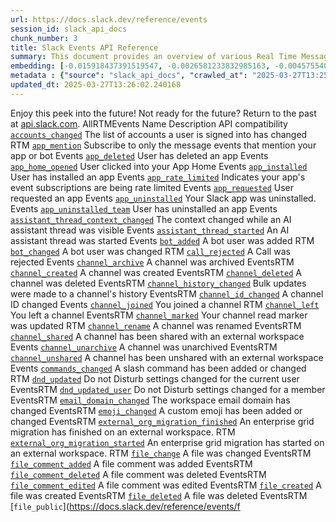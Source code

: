 ```yaml
---
url: https://docs.slack.dev/reference/events
session_id: slack_api_docs
chunk_number: 3
title: Slack Events API Reference
summary: This document provides an overview of various Real Time Messaging (RTM) events in Slack, including event names, descriptions, and their API compatibility. Key events include accounts_changed, app_mention, app_deleted, app_home_opened, app_installed, app_rate_limited, and app_requested.
embedding: [-0.015918437391519547, -0.0026581233832985163, -0.004575540777295828, -0.017817338928580284, 0.0041883536614477634, 0.016268590465188026, -0.011171188205480576, 0.02166900783777237, -0.013487576507031918, 0.03180994093418121, 0.010228471830487251, 0.014598635025322437, -0.012726670131087303, 0.038031868636608124, 0.006053585559129715, 0.034988243132829666, -0.04142564907670021, 0.01374345738440752, -0.04630083963274956, 0.030382400378584862, 0.07207739353179932, 0.012423654086887836, 0.028335358947515488, 0.058556150645017624, -0.024443287402391434, 0.017130501568317413, -0.02164207212626934, 0.02673274092376232, -0.025251328945159912, -0.010592090897262096, 0.06124962493777275, -0.024510623887181282, 0.012773806229233742, 0.00824203435331583, 0.045331187546253204, 0.0005769928684458137, 0.027392642572522163, 0.05823293328285217, 0.029224205762147903, -0.0036732268054038286, -0.009507967159152031, -0.026140175759792328, 0.0008779045892879367, 0.045708272606134415, -0.06329666823148727, -0.01356838084757328, -0.044927164912223816, -0.0037102620117366314, -0.0007672195788472891, 0.04366123303771019, -0.0587177574634552, -0.02712329477071762, -0.0008320313063450158, 0.03641578555107117, -0.004343228880316019, -0.0034274470526725054, -0.017359446734189987, -0.023635243996977806, -0.0017827438423410058, -0.015500949695706367, 0.007824545726180077, -0.03811267390847206, -0.006767356302589178, -0.0301399864256382, -0.02126498706638813, 0.0032607882749289274, -0.051149092614650726, 0.016753414645791054, 0.05384256690740585, -0.02680007740855217, 0.023931527510285378, 0.04304173216223717, -0.014908385463058949, -0.03765478357672691, 0.04080614820122719, -0.022961875423789024, 0.02490117773413658, 0.03315667808055878, -0.015272004529833794, -0.01099611259996891, 0.03256411477923393, 0.017049698159098625, -0.07563278079032898, -0.02529173158109188, -0.031378984451293945, -0.02057814970612526, -0.050798941403627396, -0.050745073705911636, 0.01303641963750124, 0.009784048423171043, -0.01284787617623806, -0.027284903451800346, -0.018800456076860428, 0.011245259083807468, 0.0580713227391243, -0.046839531511068344, -0.008666256442666054, -0.011447269469499588, -0.022140365093946457, 0.0637814924120903, 0.016362860798835754, -0.07024583220481873, -0.047081947326660156, -0.03329135477542877, 0.007972686551511288, -0.0037708652671426535, 0.05236115679144859, -0.026126708835363388, 0.0007461768109351397, -0.04371510073542595, -0.08850759267807007, -0.02828148938715458, -0.03191768005490303, -0.010120732709765434, -0.013979136012494564, -0.028146814554929733, 0.04745903238654137, -0.021413126960396767, 0.009534901939332485, -0.02059161849319935, -0.07283157110214233, -0.0029072698671370745, 0.009501233696937561, 0.01761532761156559, 0.003602523123845458, -0.02196528948843479, -0.028119880706071854, -0.02160167135298252, -0.03935167193412781, -0.009723445400595665, 0.03566161170601845, 0.02903566136956215, 0.054839152842760086, -0.0491020530462265, -0.012228377163410187, -0.04619310051202774, -0.04228755831718445, 0.038193479180336, -0.03189074620604515, 0.005676499102264643, 0.027715859934687614, -0.04945220425724983, 0.010194803588092327, 0.02196528948843479, -0.037600912153720856, -0.02638258971273899, -0.02970903180539608, -0.027257967740297318, -0.013662653043866158, -0.021790213882923126, -0.026584599167108536, 0.021588202565908432, -0.005437452811747789, 0.0388399101793766, 0.01374345738440752, -0.033237483352422714, 0.03633498027920723, 0.04048293083906174, 0.010753699578344822, -0.009400228038430214, -0.04080614820122719, -0.011979230679571629, -0.03189074620604515, 0.007312784902751446, -0.022894538938999176, -0.0034543818328529596, 0.03415326401591301, -0.011177921667695045, -0.09680349379777908, -0.00787168089300394, -0.001054663909599185, -0.002745661186054349, -0.02424127608537674, 0.003982976544648409, -0.017723066732287407, -0.012679534032940865, -0.005205140914767981, 0.002446012105792761, -0.007992887869477272, -0.012140839360654354, -0.024766504764556885, -0.005178206134587526, -0.08640668541193008, -0.05877162888646126, -0.030651748180389404, -0.009036608971655369, -0.020632019266486168, 0.009965858422219753, -0.03453035280108452, -0.008369973860681057, 0.008895201608538628, 0.030328530818223953, -0.0005559501005336642, 0.031298182904720306, 0.005481222178786993, -0.032429441809654236, 0.0005471121403388679, -0.0021160615142434835, -0.022140365093946457, -0.024416351690888405, 0.019999053329229355, -0.0067168534733355045, 0.028200684115290642, -0.04810546711087227, -0.004659711848944426, -0.008747060783207417, 0.02274639718234539, 0.030732551589608192, -0.03638884797692299, 0.02351403795182705, 0.0779491737484932, -0.007407056633383036, -0.0043129269033670425, 0.02605937235057354, -0.01729211024940014, 0.026665404438972473, -0.052980657666921616, 0.024012330919504166, -0.03789719566702843, -0.03119044192135334, -0.014167679473757744, 0.07191579043865204, 0.03875910863280296, 0.03113657236099243, -0.014019538648426533, 0.046785663813352585, 0.024281678721308708, -0.022194234654307365, 0.01937955431640148, 0.013588582165539265, -0.018638847395777702, 0.0344226136803627, -0.04002504050731659, -0.06297344714403152, 0.03954021632671356, -0.03708915412425995, 0.004201821051537991, -0.03657739236950874, -0.024362482130527496, 0.021561268717050552, 0.011595410294830799, -0.00878072902560234, 0.004791019018739462, 0.03703528270125389, 0.010847970843315125, 0.029843704774975777, 0.03698141500353813, -0.014517830684781075, 0.0013332702219486237, 0.0336415059864521, 0.05063733458518982, 0.0161069817841053, 0.027002088725566864, -0.030759485438466072, 0.00270357565023005, -0.03302200511097908, -0.015137330628931522, 0.0314328558743, 0.022301973775029182, 0.025224395096302032, 0.03372230753302574, -0.01835603266954422, -0.04950607195496559, 0.0015327556757256389, -0.0039425743743777275, 0.003700161585584283, 0.03625417500734329, 0.042341429740190506, 0.019191009923815727, -0.015164265409111977, 0.02790440246462822, -0.012080236338078976, 0.03043626993894577, 0.012403452768921852, -0.0003848723426926881, -0.020632019266486168, -0.009103946387767792, 0.01839643530547619, -0.010787367820739746, 0.012073502875864506, 0.0002563009911682457, 0.03043626993894577, 0.033937785774469376, 0.022221170365810394, -0.005494689103215933, 0.0010487718973308802, -0.01245058886706829, -0.017736533656716347, 0.03568854555487633, -0.010174602270126343, -0.02096870355308056, 0.029224205762147903, 0.026975153014063835, -0.04374203830957413, 0.020672421902418137, 0.04266464710235596, 0.04465781897306442, -0.017830805853009224, -0.01249772496521473, 0.0022170667070895433, 0.005333080887794495, -0.01245732232928276, 0.027433045208454132, -0.015177732333540916, 0.05607815459370613, 0.06281184405088425, 0.019918248057365417, -0.04883270338177681, 0.03590402379631996, -0.03657739236950874, -0.0054273526184260845, 0.02350057102739811, -0.028335358947515488, -0.0609264075756073, -0.052684374153614044, 0.011454002931714058, 0.025493742898106575, 0.03523065522313118, 0.02782359905540943, -0.020699355751276016, -0.0075013283640146255, -0.0587177574634552, -0.0003482579195406288, 0.004363429732620716, 0.016780350357294083, -0.017453718930482864, 0.02601896971464157, -0.005929012317210436, -0.011891692876815796, 0.0011691366089507937, 0.02351403795182705, -0.03657739236950874, 0.02316388674080372, 0.041721928864717484, 0.018113620579242706, -0.025466807186603546, 0.010450683534145355, 0.028146814554929733, -0.008720126003026962, 0.011130786500871181, 0.010329477488994598, -0.03008611686527729, -0.04514264315366745, -0.025466807186603546, 0.00020748176029883325, 0.012605464085936546, -0.01583763398230076, -0.014975721947848797, -0.04024051874876022, 0.04670485854148865, -0.04355349391698837, 0.012403452768921852, 0.005925645586103201, 0.0028719177935272455, -0.023015744984149933, -0.011305862106382847, 0.007272382732480764, -0.008949071168899536, -0.016389796510338783, 0.034988243132829666, -0.04099469259381294, -0.02024146541953087, 0.015325874090194702, -0.032510243356227875, 0.034638091921806335, 0.013258631341159344, -0.03587708994746208, -0.03380311280488968, 0.02755425125360489, -0.06631335616111755, 0.0038483026437461376, -0.04080614820122719, 0.011103851720690727, -0.04217981919646263, -0.05389643833041191, 0.030355464667081833, -0.0121139045804739, 0.043445754796266556, 0.0020268401131033897, 0.05090668052434921, -0.009433897212147713, 0.0057977051474153996, 0.007784143090248108, -0.021184181794524193, 0.019164076074957848, 0.020335737615823746, -0.05284598097205162, -0.012551594525575638, -0.025561079382896423, 0.044280730187892914, 0.024766504764556885, 0.0017558091785758734, -0.019339151680469513, 0.001165769761428237, -0.039082325994968414, 0.01764226146042347, 0.022934941574931145, 0.025803491473197937, 0.0704074427485466, -0.009077011607587337, -0.002626138273626566, -0.022301973775029182, -0.01614738442003727, -0.005679865833371878, -0.04255690798163414, 0.028739379718899727, 0.005912178196012974, 0.013804060406982899, 0.0039627752266824245, 0.005976147949695587, 0.013204761780798435, 0.029601292684674263, 0.010538221336901188, -0.011783953756093979, 0.013083555735647678, -0.03197155147790909, 0.008201631717383862, 0.03339909017086029, 0.0028129981365054846, 0.04220675677061081, -0.0033163412008434534, -0.057424891740083694, 0.03477276489138603, -0.00878746248781681, -0.04411912336945534, 0.03932473808526993, 0.03843589127063751, 0.003777598962187767, 0.05737102031707764, -0.07821851968765259, -0.05904097482562065, -0.03081335499882698, 0.05623976141214371, -0.03350682929158211, 0.029089530929923058, -0.06879135221242905, 0.01758839190006256, 0.00865278858691454, -0.007757208310067654, 0.043095603585243225, 0.033587634563446045, -0.00896927248686552, -0.00032826728420332074, -0.007905349135398865, -0.046381641179323196, 0.016053112223744392, -0.025924697518348694, -0.03989036753773689, 0.012336116284132004, 0.03415326401591301, -0.034988243132829666, -0.0021918155252933502, 0.012275513261556625, 0.009548369795084, -0.05392337217926979, -0.06593627482652664, 0.019999053329229355, -0.03380311280488968, 0.0095147006213665, -0.00624549575150013, 0.011225057765841484, 0.012935414910316467, 0.01434275507926941, 0.015689492225646973, 0.014194614253938198, -0.02900872752070427, -0.035742416977882385, -0.02053774893283844, -0.007838012650609016, -0.023379364982247353, 0.034638091921806335, 0.0307864211499691, 0.03954021632671356, -0.001415757928043604, -0.014625569805502892, -0.01302968617528677, 0.04290705919265747, -0.046381641179323196, 0.05459674075245857, 0.00714444275945425, 0.04156032204627991, 0.04877883568406105, -0.019608499482274055, 0.009723445400595665, 0.013655918650329113, 0.036173369735479355, 0.005370116326957941, -0.0037876993883401155, 0.0013610466849058867, 0.058556150645017624, -0.04953300952911377, 0.012807474471628666, -0.004740516189485788, -0.01692849211394787, 0.009763847105205059, -0.007784143090248108, -0.0031799841672182083, -0.02863164059817791, 0.02275986596941948, -0.04032132402062416, -0.05314226448535919, -0.057424891740083694, -0.01838296838104725, 0.027769729495048523, 0.012470790185034275, 0.022988811135292053, -0.016739947721362114, -0.007891882210969925, -0.0038617700338363647, 0.010019727982580662, -0.010167868807911873, -0.0019224678399041295, -0.009299223311245441, 0.026975153014063835, 0.005440820008516312, 0.005333080887794495, -0.018638847395777702, 0.030759485438466072, -0.003986343275755644, -0.01284787617623806, -0.018275229260325432, -0.004562073387205601, 0.00843731127679348, 0.01061229221522808, -0.018127087503671646, -0.02014719508588314, -0.01651100255548954, -0.08549090474843979, -0.02828148938715458, -0.034988243132829666, 0.0070501710288226604, -0.00109927449375391, 0.034691959619522095, 0.007817811332643032, -0.03256411477923393, 0.004464434925466776, -0.0036126235499978065, -0.02685394696891308, -0.0057775042951107025, 0.023540973663330078, 0.009225152432918549, 0.032456375658512115, 0.028900988399982452, 0.0498831607401371, -0.026220981031656265, 0.014787178486585617, -0.025614948943257332, 0.022571321576833725, 0.024443287402391434, -0.01028234139084816, 0.05564719811081886, -0.007036703638732433, 0.032510243356227875, -0.02938581444323063, 0.014692907221615314, -0.012719936668872833, 0.0075080618262290955, -0.001021837117150426, -0.011346263810992241, 0.004003177396953106, -0.009474298916757107, -0.018638847395777702, 0.02965516224503517, -0.01263913232833147, -0.013911799527704716, 0.0005096559762023389, 0.0008812713786028326, 0.017467185854911804, -0.023958461359143257, 0.009777314960956573, 0.024281678721308708, -0.007077105809003115, -0.0034745829179883003, -0.01912367343902588, -0.02391805872321129, -0.027029022574424744, 0.004828054457902908, -0.0008922136621549726, 0.0034122962970286608, -0.03711608797311783, -0.007710072677582502, -0.057748109102249146, 0.007218513637781143, 0.04371510073542595, -0.061465103179216385, -0.0023466902785003185, -0.018073217943310738, -0.026140175759792328, 0.002728827064856887, 0.0032237530685961246, 0.04740516468882561, 0.0025823693722486496, 0.029978377744555473, 0.0023382732179015875, 0.008659522980451584, 0.017507588490843773, -0.01577029749751091, 0.006114188581705093, -0.04147951677441597, 0.020793627947568893, -0.006595647428184748, 0.016672611236572266, -0.03304893895983696, -0.0051007685251533985, 0.01427541859447956, 0.036469653248786926, 0.006279163993895054, -0.025103189051151276, -0.004538505803793669, -0.0004385314241517335, -0.00936655979603529, -0.0031513660214841366, 0.009790781885385513, -0.01940648816525936, -0.0006569554097950459, 0.0035823220387101173, -0.03458422049880028, -0.005636096931993961, 0.03267185389995575, 0.00987832061946392, -0.06017223373055458, 0.016228187829256058, -0.036927543580532074, -0.010349677875638008, 0.025224395096302032, 0.043499622493982315, -0.004228755831718445, -0.02022799849510193, 0.015891503542661667, 0.0017372914589941502, 0.010302542708814144, 0.010107265785336494, 0.03218702971935272, -0.016039645299315453, -0.023608310148119926, 0.007656203117221594, 0.021426595747470856, 0.009548369795084, 0.029224205762147903, -0.029143400490283966, 0.02317735366523266, 0.024766504764556885, 0.028793249279260635, -0.007858213968575, 0.025911230593919754, -0.013608783483505249, 0.008915402926504612, -0.028847118839621544, -0.005390317179262638, 0.0172786433249712, -0.0032069189473986626, -0.06421244889497757, 0.027298370376229286, 0.02426821179687977, 0.019662369042634964, -0.04306866601109505, -0.012383252382278442, -0.006750522181391716, -0.009043342433869839, 0.03086722455918789, 0.0021413126960396767, 0.008659522980451584, -0.006077153142541647, 0.006420571357011795, -0.008915402926504612, 0.03824734687805176, -0.019271815195679665, 0.00956183671951294, -0.0038213678635656834, 0.021413126960396767, -0.03366843983530998, 0.017817338928580284, 0.04304173216223717, 0.0187061857432127, 0.022557854652404785, -0.018800456076860428, -0.008141028694808483, -0.04665099084377289, 0.008807663805782795, 0.02895485796034336, 0.004060413688421249, -0.00532971415668726, -0.07412443310022354, -0.02308308146893978, 0.014773711562156677, -0.007029970176517963, 0.048644162714481354, 0.013501044362783432, 0.008188164792954922, 0.006248862482607365, -0.028119880706071854, -0.00035015176399610937, 0.027042491361498833, -0.005585594102740288, 0.0036462920252233744, 0.023325495421886444, -0.012915213592350483, 0.017709599807858467, -0.01154154073446989, -0.03991730138659477, 0.025237862020730972, 0.001796211232431233, -0.012895012274384499, -0.005117602646350861, -0.015985775738954544, -0.005164738744497299, 0.017117034643888474, -0.014208081178367138, 0.04479249194264412, -0.033587634563446045, 0.0187061857432127, -0.0005487955641001463, -0.013642451725900173, 0.054165784269571304, -0.030544009059667587, 0.016941959038376808, -0.04522344842553139, -0.0150699932128191, -0.00970997754484415, -0.008585452102124691, 0.03560774028301239, -0.009777314960956573, -0.03154059499502182, -0.0009713344625197351, -0.00560242822393775, 0.0007331302622333169, -0.006447506137192249, 0.023769918829202652, -0.03490743786096573, -0.006524943746626377, -0.015541351400315762, 0.01754799112677574, 0.015878036618232727, -0.03587708994746208, -0.0008337147301062942, 0.020430009812116623, -0.04724355414509773, 0.018921662122011185, -0.0004305351758375764, 0.017372915521264076, 0.02343323454260826, -0.014059940353035927, 0.009117413312196732, 0.015083461068570614, -0.017184371128678322, -0.001343370764516294, -0.008686457760632038, -0.0017945278668776155, -0.05438126251101494, 0.0374123714864254, 0.014221549034118652, 0.010235205292701721, -0.015447080135345459, -0.018935130909085274, -0.005535091273486614, 0.031028833240270615, -0.008625853806734085, -0.012578529305756092, 0.008147762157022953, 0.034314874559640884, -0.007279116660356522, 0.04301479831337929, 0.016941959038376808, 0.008013088256120682, -0.004632777068763971, -0.03552693873643875, -0.0026160378474742174, -0.04740516468882561, -0.02389112487435341, 0.020376140251755714, -0.028416162356734276, -0.012659333646297455, -0.021076442673802376, -0.0150699932128191, 0.02755425125360489, -0.0033298085909336805, -0.030732551589608192, -0.0230561476200819, 0.022625191137194633, -0.044927164912223816, -0.018975531682372093, -2.200285052822437e-05, 0.001088332268409431, -0.02456449344754219, 0.0032944567501544952, -0.036900609731674194, 0.0025268164463341236, -0.034368742257356644, -0.04005197435617447, -0.01572989486157894, -0.03334522247314453, -1.2323174814810045e-05, 0.019271815195679665, -0.015891503542661667, 0.0024493790697306395, -0.0016590123996138573, 0.012349583208560944, -0.10569196194410324, -0.015514416620135307, 0.024766504764556885, -0.025830427184700966, 0.03307587653398514, 0.004602475557476282, 0.006471074186265469, 0.032133158296346664, 0.05510850250720978, -0.031001899391412735, 0.04112936556339264, -0.0396210178732872, -0.024120070040225983, -0.020995639264583588, 0.015177732333540916, -0.012477523647248745, 0.040886953473091125, 0.02646339312195778, 0.014773711562156677, -0.007299317512661219, -0.010410281829535961, 0.013514511287212372, 0.0017271909164264798, 0.04883270338177681, 0.0187061857432127, 0.042368363589048386, -0.0017305577639490366, 0.002844983246177435, 0.06060319021344185, -0.008706658147275448, 0.04174886643886566, 0.016282057389616966, -0.03127124533057213, -7.354449917329475e-05, -0.028577771037817, 0.008430576883256435, -0.016618741676211357, 0.0125044584274292, -0.005043532233685255, -0.02572268806397915, 0.01434275507926941, -0.01730557717382908, 0.03399165719747543, -0.007878415286540985, 0.000866120622958988, -0.007029970176517963, -0.027284903451800346, -0.012484257109463215, 0.006009816657751799, 0.018275229260325432, 0.009615706279873848, 0.029170336201786995, 0.022638658061623573, 0.01723824068903923, -0.0029880739748477936, 0.029520487412810326, -0.02351403795182705, -0.013662653043866158, 0.007636002264916897, -0.017130501568317413, 0.03145978972315788, 0.03084029071033001, 0.00028912772540934384, -0.021009106189012527, 0.022638658061623573, -0.005120969843119383, -0.03426100313663483, -0.015298939310014248, 0.012713203206658363, 0.01797894760966301, -0.007656203117221594, 0.01446396205574274, -0.00036719642230309546, -0.01061902567744255, 0.017682664096355438, 0.015878036618232727, 0.022099964320659637, 0.007945751771330833, 0.0263691209256649, -0.03851669654250145, 0.05036798492074013, -0.010060129687190056, 0.010948976501822472, 0.05386950448155403, 0.0013038102770224214, -0.0010571889579296112, -0.012605464085936546, -0.012578529305756092, 0.021790213882923126, -0.02941274829208851, 0.05370789393782616, -0.0033685273956507444, 0.0142888855189085, 0.0019140507793053985, 0.025507209822535515, 0.009447364136576653, -0.038328152149915695, 0.0065889135003089905, 0.02900872752070427, 0.00395940849557519, 0.013804060406982899, 0.0030133253894746304, 0.000242202338995412, 0.003314657835289836, -0.018463771790266037, 0.0060165501199662685, 0.02752731554210186, 0.017426785081624985, 0.014073407277464867, 0.013581848703324795, 0.044954098761081696, 0.006636049598455429, 0.055916544049978256, 0.003067194949835539, -0.026948219165205956, -0.02671927399933338, 0.04139871150255203, -0.007447458803653717, -0.010733498260378838, 0.0016531203873455524, -0.0146794393658638, -0.013635718263685703, -0.026665404438972473, 0.02900872752070427, -0.004592375364154577, 0.0202010627835989, 0.024079667404294014, 0.007205046247690916, -0.0055586593225598335, -0.00576740363612771, 0.001745708636008203, -0.014410092495381832, -0.03218702971935272, 0.04147951677441597, -0.03124431148171425, 0.0029190536588430405, 0.04112936556339264, 0.005922278389334679, -0.003541919868439436, 0.02965516224503517, -0.024497156962752342, -0.0033314921893179417, -0.03482663258910179, -0.004373530391603708, -4.4479165808297694e-05, -0.003730463096871972, -0.026934752240777016, 0.01618778519332409, -0.031783007085323334, -0.03671206533908844, 0.011171188205480576, -0.011689682491123676, -0.016268590465188026, 0.00723198102787137, -0.005036798771470785, 0.03339909017086029, -0.035042110830545425, -0.04226062446832657, -0.048994313925504684, 0.024295145645737648, -0.01061229221522808, 0.02751384861767292, 0.011662747710943222, -0.024726102128624916, 0.0015302306273952127, 0.010706563480198383, -0.023716049268841743, 0.025843894109129906, -0.021480465307831764, -0.001929201534949243, 0.015083461068570614, -0.005720268003642559, 0.02017412893474102, 0.001257516210898757, -0.012565061450004578, 0.03811267390847206, 0.042368363589048386, 0.001907317084260285, 0.0053398143500089645, 0.008161230012774467, -0.010167868807911873, 0.012693001888692379, -0.013009484857320786, 0.00010100531653733924, 0.03625417500734329, 0.0023753084242343903, -0.007683137897402048, 0.02785053290426731, -0.030705617740750313, 0.0058852434158325195, 0.008753794245421886, 0.04436153545975685, 0.029062597081065178, 0.021871019154787064, -0.05058346316218376, -0.015339341014623642, 0.010518020950257778, -0.007905349135398865, -0.029816770926117897, 0.023338962346315384, 0.05063733458518982, 0.015191200189292431, 0.0008366607362404466, -0.013716522604227066, 0.02420087344944477, 0.005551925860345364, -0.026692338287830353, 0.01173681765794754, 0.00371362897567451, 0.02566881850361824, -0.005982881877571344, 0.04608536139130592, -0.0008118302212096751, -0.027271436527371407, 0.003888704814016819, -0.003491417272016406, -0.022409712895751, -0.049748487770557404, 0.0035250855144113302, -0.015568286180496216, -0.012396719306707382, -0.03113657236099243, 0.010578623972833157, 0.0027187264058738947, 0.03183687478303909, 0.04894044250249863, -0.03749317303299904, -0.009225152432918549, -0.007710072677582502, -0.002454429166391492, -0.007636002264916897, -0.007198312319815159, -0.021897953003644943, 0.00395940849557519, 0.040913887321949005, -0.014894917607307434, 0.03046320378780365, -0.012787273153662682, 0.0037371967919170856, 0.02312348410487175, -0.02025493234395981, -0.012410187162458897, -0.02049734629690647, -0.03401859104633331, -0.019581563770771027, 0.04139871150255203, 0.029224205762147903, 0.04401138424873352, 0.035769350826740265, 0.0023938261438161135, -0.004083981737494469, 0.023244690150022507, 0.00449136970564723, -0.0010891740676015615, -0.0033735777251422405, -0.004555339924991131, 0.018248293548822403, 0.017750000581145287, 0.006538411136716604, 0.021803680807352066, 0.010329477488994598, 0.03959408402442932, -0.009103946387767792, -0.015460547059774399, -0.01321822963654995, -0.0064542400650680065, -0.002107644220814109, 0.009252087213099003, 0.015999242663383484, -0.0031463156919926405, -0.021817149594426155, 0.03959408402442932, 0.0198105089366436, 0.013804060406982899, -0.010706563480198383, -0.014921852387487888, -0.010922041721642017, 0.009548369795084, 0.004006544128060341, 0.008996207267045975, -0.018531108275055885, -0.007992887869477272, -0.012053301557898521, 0.005036798771470785, 0.00371362897567451, -0.01722477376461029, 0.03622724115848541, -0.02533213421702385, 0.02456449344754219, -0.01579723134636879, 0.01318456046283245, 0.03423406928777695, 0.005188306327909231, -0.024766504764556885, -0.0016000926261767745, -0.027325306087732315, -0.027311837300658226, -0.00279784738086164, 0.031028833240270615, -0.013521245680749416, -0.020443476736545563, -0.024322081357240677, 0.011406867764890194, -0.014504363760352135, 0.01947382465004921, 0.006208460312336683, -0.008753794245421886, -0.01061902567744255, 0.026180578395724297, -0.005902077537029982, -0.03525758907198906, 0.012605464085936546, 0.023002278059720993, 0.015218134969472885, -0.022544387727975845, 0.012666067108511925, -0.02390459179878235, -0.030166922137141228, 0.0038314685225486755, -0.009541635401546955, 0.0013172776671126485, 0.02529173158109188, 0.04064454138278961, 0.02464529685676098, 0.007703338749706745, -0.002095860429108143, 0.009218418970704079, -0.01119138952344656, -0.0028348825871944427, 0.007555197924375534, 0.0021749811712652445, -0.021413126960396767, -0.016268590465188026, 0.036927543580532074, -0.028146814554929733, 0.023621777072548866, -0.01152807381004095, -0.0108143026009202, 0.02169594168663025, -0.020982172340154648, -0.031082702800631523, 0.0005664714844897389, -0.045331187546253204, 0.024726102128624916, 0.02898179180920124, -0.04069840908050537, 0.017130501568317413, 0.020066389814019203, -0.03681980445981026, -0.016241654753684998, 0.07654856145381927, -0.003828101558610797, -0.018854325637221336, 0.04727048799395561, 0.012814207933843136, -0.006535043939948082, 0.00864605512470007, 0.03671206533908844, -0.0064576067961752415, -0.01321822963654995, -0.020456943660974503, 0.04729742556810379, 0.013709788210690022, 0.008558517321944237, 0.004117649979889393, -0.009858119301497936, -0.00806695781648159, 0.0130229527130723, 0.009198217652738094, -0.009871586225926876, 0.02863164059817791, 0.057424891740083694, 0.011352998204529285, -0.004521671216934919, -0.007272382732480764, -0.018504174426198006, 0.03275265917181969, -0.02352750487625599, 0.042368363589048386, 0.007003035396337509, -0.0029880739748477936, -0.027796663343906403, 0.005875142756849527, 0.031082702800631523, -0.019904781132936478, -0.008390175178647041, -0.0031463156919926405, 0.002245684852823615, 0.012295713648200035, -0.026220981031656265, 0.0029830236453562975, -0.01723824068903923, -0.00137703912332654, -0.012369784526526928, 0.0005201774183660746, -0.005565393250435591, 0.00015561131294816732, -0.06098027899861336, -0.006279163993895054, -0.005784237757325172, -0.003986343275755644, 0.016241654753684998, 0.010565156117081642, -0.0025689019821584225, -0.028766315430402756, 0.010248673148453236, 0.015137330628931522, 0.034368742257356644, -0.00569669995456934, 0.00714444275945425, -0.032133158296346664, 0.0268270131200552, 0.01730557717382908, 0.006602380890399218, -0.011339530348777771, 0.001426700153388083, -0.025035850703716278, -0.024133536964654922, 0.00039392075268551707, 0.01908327080309391, 0.01873311959207058, 0.016322460025548935, 0.04950607195496559, 0.03294119983911514, -0.021790213882923126, 0.013871396891772747, -0.009925455786287785, 0.006302732042968273, 0.04077921435236931, 0.05796358361840248, -0.020699355751276016, -0.00878072902560234, 0.01939302124083042, 0.03372230753302574, -0.06669044494628906, 0.0035351861733943224, 0.01653793826699257, -0.013696321286261082, -0.014908385463058949, -0.03119044192135334, 0.003949307836592197, 0.012167774140834808, 0.01876005530357361, 0.023608310148119926, 0.03159446269273758, 0.014827581122517586, -0.02382378838956356, 0.008430576883256435, -0.004174886271357536, -0.01559522096067667, 0.014073407277464867, 0.0250089168548584, 0.006710120011121035, 0.004279258660972118, 0.0015243386151269078, 0.00787168089300394, -0.020618552342057228, -0.009676309302449226, -0.019931716844439507, 0.012167774140834808, -0.018558043986558914, 0.014302353374660015, 0.035338394343853, 0.021924888715147972, -0.007386855781078339, 0.018908195197582245, -0.006141123361885548, -0.009063543751835823, -0.02235584333539009, -0.029116466641426086, 0.030355464667081833, -0.006333033554255962, 0.007750474847853184, 0.0031261146068573, -0.050502657890319824, -0.0006464340258389711, 0.0027153596747666597, -0.03124431148171425, 0.017103567719459534, 0.015096927992999554, 0.007447458803653717, 0.013130691833794117, 0.0037843326572328806, -0.032079290598630905, 0.018248293548822403, 0.0077437409199774265, 0.003932473715394735, -0.022625191137194633, -0.007662937045097351, 0.01947382465004921, -0.024416351690888405, 0.04834787920117378, 0.0164975356310606, 0.002742294454947114, 0.005201773717999458, -0.01908327080309391, 0.014962254092097282, -0.020430009812116623, -0.0002830253215506673, -0.03380311280488968, -0.008376707322895527, -0.02315041981637478, 0.003036893205717206, 0.03040933422744274, 0.050125572830438614, -0.02352750487625599, 0.021924888715147972, -0.04869803041219711, 0.0071511766873300076, -0.0006216035690158606, -0.00970324408262968, -0.03264492005109787, -0.0038617700338363647, -0.004494736902415752, 0.010127466171979904, -0.01687462255358696, -0.0008997890399768949, 0.008753794245421886, 0.0028601340018212795, -0.014733308926224709, 0.011642546392977238, -0.005703433882445097, -0.042772386223077774, 0.008194898255169392, 0.008336305618286133, -0.00243759504519403, -0.002533550141379237, -0.01414074469357729, -0.047863055020570755, -0.039459411054849625, -0.03315667808055878, -0.030732551589608192, -0.01757492497563362, 0.012356317602097988, 0.0029830236453562975, -0.008100626990199089, 0.01048435177654028, -0.007400323171168566, -0.004026745446026325, 0.007777409628033638, 0.0012735087657347322, -0.0031917679589241743, -0.005844841245561838, -0.0036294576711952686, 0.009656108915805817, 0.006561978720128536, 0.02530519850552082, 0.00038045336259528995, 0.008403642103075981, -0.010699830017983913, -0.005652931053191423, -0.004110916517674923, -0.03531146049499512, 0.005535091273486614, 0.018100153654813766, 0.017763469368219376, -0.018531108275055885, -0.01577029749751091, -0.011696415953338146, 0.00806695781648159, -0.04964074864983559, 0.0009334574569948018, 0.010760433040559292, 0.027204100042581558, 0.011332796886563301, 0.008087159134447575, -0.016968892887234688, 0.03401859104633331, -0.011447269469499588, -0.016282057389616966, -0.0329950712621212, 0.0049728285521268845, 0.01653793826699257, -0.039082325994968414, 0.0323486365377903, 0.006198359653353691, 0.0022271673660725355, -0.021561268717050552, 0.008167963474988937, 0.02208649553358555, 0.05206487327814102, 0.000691044726409018, -0.026625001803040504, 0.01304315309971571, 0.030193855985999107, 0.006679818499833345, -0.013191294856369495, 0.025453340262174606, -0.03991730138659477, -0.011844556778669357, 0.003841568948701024, -0.0018332465551793575, -0.024456754326820374, 0.028820184990763664, -0.0301399864256382, 0.038058802485466, 0.02196528948843479, -0.005265743937343359, -0.014302353374660015, -0.0037742319982498884, 0.0142888855189085, -0.009151081554591656, 0.060710929334163666, -0.028712445870041847, -0.014517830684781075, -0.022679060697555542, 0.006373435724526644, 0.0024965147022157907, 0.014181146398186684, -0.014625569805502892, -0.014410092495381832, -0.006669717840850353, -0.012147572822868824, -0.008194898255169392, -0.015043058432638645, 0.016672611236572266, 0.010417015291750431, 0.0034240803215652704, -0.017884675413370132, 0.03875910863280296, -0.037277694791555405, 0.028900988399982452, -0.007730273529887199, 0.03458422049880028, 0.005107502453029156, -0.007016502786427736, 0.023217756301164627, -0.03008611686527729, 0.0009932189714163542, -0.03967488929629326, -0.017170904204249382, 0.012073502875864506, -0.0018248293781653047, -0.011144253425300121, -0.005053632892668247, 0.011750285513699055, -0.0020049556624144316, -0.011743552051484585, 0.050529595464468, 9.085218334803358e-05, 0.020066389814019203, 0.013884864747524261, -0.0323486365377903, -0.03590402379631996, 0.010928775183856487, 0.022261573001742363, -0.01692849211394787, 0.0016935225576162338, 0.004562073387205601, 0.003370210761204362, -0.007312784902751446, 0.011837823316454887, 0.03180994093418121, -0.0040705143474042416, 0.007952485233545303, 0.041991278529167175, 0.0023197554983198643, -0.0032742556650191545, -0.014086875133216381, 0.008935604244470596, 0.03924393281340599, 0.006198359653353691, 0.007110774517059326, 0.0011682948097586632, 0.0017928443849086761, 0.0359848290681839, 0.005151271354407072, -0.014746776781976223, -0.000494084320962429, -0.009629174135625362, 0.002104277489706874, 0.027688924223184586, 0.013117223978042603, -0.009730178862810135, 0.014396624639630318, 0.032510243356227875, -0.018531108275055885, 0.0011304178042337298, 0.030005313456058502, -0.009346358478069305, 0.02599203586578369, 0.02166900783777237, -0.0032102856785058975, -0.021951822564005852, 0.006760622840374708, 0.010046662762761116, -0.004615942947566509, 0.0057775042951107025, 0.016941959038376808, -0.03477276489138603, -0.03566161170601845, -0.012854610569775105, 0.008141028694808483, -0.020753225311636925, 0.0053196134977042675, 0.003361793700605631, 0.014746776781976223, -0.02236931212246418, 0.022113431245088577, -0.018261762335896492, -0.01866578310728073, 0.011878225021064281, 0.0015857835533097386, 0.017682664096355438, -0.00550815649330616, -0.009292488917708397, 0.02122458443045616, -0.00448463624343276, 0.025386003777384758, 0.020820563659071922, -0.007683137897402048, 0.0024880976416170597, -0.004114283248782158, 0.058179061859846115, -0.02828148938715458, 0.014504363760352135, 0.03681980445981026, 0.010127466171979904, 0.00381463416852057, 0.0307864211499691, -0.005444186739623547, -0.033533766865730286, 0.012699735350906849, -0.025857361033558846, 0.010403547435998917, -0.035796284675598145, -0.032079290598630905, -0.008396908640861511, 0.025534143671393394, -0.036119502037763596, 0.03253718093037605, -0.0005104977171868086, -0.015851100906729698, 0.015218134969472885, 9.237778431270272e-05, -0.025561079382896423, -0.017440252006053925, 0.03733156621456146, 0.016053112223744392]
metadata : {"source": "slack_api_docs", "crawled_at": "2025-03-27T13:25:57.544469", "url_path": "/reference/events", "chunk_size": 4999}
updated_dt: 2025-03-27T13:26:02.240168
---
```

Enjoy this peek into the future!
Not ready for the future? Return to the past at [api.slack.com](https://api.slack.com/docs).
AllRTMEvents
Name
Description
API compatibility
[`accounts_changed`](https://docs.slack.dev/reference/events/accounts_changed)
The list of accounts a user is signed into has changed
RTM
[`app_mention`](https://docs.slack.dev/reference/events/app_mention)
Subscribe to only the message events that mention your app or bot
Events
[`app_deleted`](https://docs.slack.dev/reference/events/app_deleted)
User has deleted an app
Events
[`app_home_opened`](https://docs.slack.dev/reference/events/app_home_opened)
User clicked into your App Home
Events
[`app_installed`](https://docs.slack.dev/reference/events/app_installed)
User has installed an app
Events
[`app_rate_limited`](https://docs.slack.dev/reference/events/app_rate_limited)
Indicates your app's event subscriptions are being rate limited
Events
[`app_requested`](https://docs.slack.dev/reference/events/app_requested)
User requested an app
Events
[`app_uninstalled`](https://docs.slack.dev/reference/events/app_uninstalled)
Your Slack app was uninstalled.
Events
[`app_uninstalled_team`](https://docs.slack.dev/reference/events/app_uninstalled_team)
User has uninstalled an app
Events
[`assistant_thread_context_changed`](https://docs.slack.dev/reference/events/assistant_thread_context_changed)
The context changed while an AI assistant thread was visible
Events
[`assistant_thread_started`](https://docs.slack.dev/reference/events/assistant_thread_started)
An AI assistant thread was started
Events
[`bot_added`](https://docs.slack.dev/reference/events/bot_added)
A bot user was added
RTM
[`bot_changed`](https://docs.slack.dev/reference/events/bot_changed)
A bot user was changed
RTM
[`call_rejected`](https://docs.slack.dev/reference/events/call_rejected)
A Call was rejected
Events
[`channel_archive`](https://docs.slack.dev/reference/events/channel_archive)
A channel was archived
EventsRTM
[`channel_created`](https://docs.slack.dev/reference/events/channel_created)
A channel was created
EventsRTM
[`channel_deleted`](https://docs.slack.dev/reference/events/channel_deleted)
A channel was deleted
EventsRTM
[`channel_history_changed`](https://docs.slack.dev/reference/events/channel_history_changed)
Bulk updates were made to a channel's history
EventsRTM
[`channel_id_changed`](https://docs.slack.dev/reference/events/channel_id_changed)
A channel ID changed
Events
[`channel_joined`](https://docs.slack.dev/reference/events/channel_joined)
You joined a channel
RTM
[`channel_left`](https://docs.slack.dev/reference/events/channel_left)
You left a channel
EventsRTM
[`channel_marked`](https://docs.slack.dev/reference/events/channel_marked)
Your channel read marker was updated
RTM
[`channel_rename`](https://docs.slack.dev/reference/events/channel_rename)
A channel was renamed
EventsRTM
[`channel_shared`](https://docs.slack.dev/reference/events/channel_shared)
A channel has been shared with an external workspace
Events
[`channel_unarchive`](https://docs.slack.dev/reference/events/channel_unarchive)
A channel was unarchived
EventsRTM
[`channel_unshared`](https://docs.slack.dev/reference/events/channel_unshared)
A channel has been unshared with an external workspace
Events
[`commands_changed`](https://docs.slack.dev/reference/events/commands_changed)
A slash command has been added or changed
RTM
[`dnd_updated`](https://docs.slack.dev/reference/events/dnd_updated)
Do not Disturb settings changed for the current user
EventsRTM
[`dnd_updated_user`](https://docs.slack.dev/reference/events/dnd_updated_user)
Do not Disturb settings changed for a member
EventsRTM
[`email_domain_changed`](https://docs.slack.dev/reference/events/email_domain_changed)
The workspace email domain has changed
EventsRTM
[`emoji_changed`](https://docs.slack.dev/reference/events/emoji_changed)
A custom emoji has been added or changed
EventsRTM
[`external_org_migration_finished`](https://docs.slack.dev/reference/events/external_org_migration_finished)
An enterprise grid migration has finished on an external workspace.
RTM
[`external_org_migration_started`](https://docs.slack.dev/reference/events/external_org_migration_started)
An enterprise grid migration has started on an external workspace.
RTM
[`file_change`](https://docs.slack.dev/reference/events/file_change)
A file was changed
EventsRTM
[`file_comment_added`](https://docs.slack.dev/reference/events/file_comment_added)
A file comment was added
EventsRTM
[`file_comment_deleted`](https://docs.slack.dev/reference/events/file_comment_deleted)
A file comment was deleted
EventsRTM
[`file_comment_edited`](https://docs.slack.dev/reference/events/file_comment_edited)
A file comment was edited
EventsRTM
[`file_created`](https://docs.slack.dev/reference/events/file_created)
A file was created
EventsRTM
[`file_deleted`](https://docs.slack.dev/reference/events/file_deleted)
A file was deleted
EventsRTM
[`file_public`](https://docs.slack.dev/reference/events/f